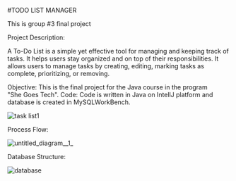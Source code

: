 #TODO LIST MANAGER

This is group #3 final project

Project Description:

A To-Do List is a simple yet effective tool for managing and keeping track of tasks.
It helps users stay organized and on top of their responsibilities. 
It allows users to manage tasks by creating, editing, marking tasks as complete, prioritizing, or removing.

Objective: This is the final project for the Java course in the program "She Goes Tech".
Code: Code is written in Java on IntellJ platform and database is created in MySQLWorkBench.


![task list1](https://user-images.githubusercontent.com/122637995/216138329-579f7061-a346-4bb5-8ab5-990ef1f74b42.jpg)


Process Flow:



![untitled_diagram__1_](https://user-images.githubusercontent.com/122637995/216139176-fa73e9e6-765b-40b2-94db-3277e89ac659.jpg)


Database Structure:


![database](https://user-images.githubusercontent.com/122637995/216139544-15888af7-42c2-47c6-b77a-24063ca7e3c0.jpg)



